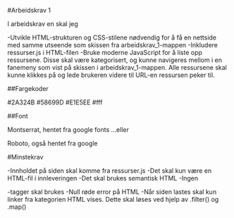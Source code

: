 
#Arbeidskrav 1

I arbeidskrav en skal jeg

-Utvikle HTML-strukturen og CSS-stilene nødvendig for å få en nettside med samme utseende som skissen fra arbeidskrav_1-mappen
-Inkludere ressurser.js i HTML-filen
-Bruke moderne JavaScript for å liste opp ressursene. Disse skal være kategorisert, og kunne navigeres mellom i en fanemeny som vist på skissen i arbeidskrav_1-mappen. Alle ressursene skal kunne klikkes på og lede brukeren videre til URL-en ressursen peker til.

##Fargekoder

#2A324B
#58699D
#E1E5EE
#fff

##Font

Montserrat, hentet fra google fonts
...eller

Roboto, også hentet fra google

#Minstekrav

-Innholdet på siden skal komme fra ressurser.js
-Det skal kun være en HTML-fil i innleveringen
-Det skal brukes semantisk HTML
-Ingen <div>-tagger skal brukes
-Null røde error på HTML
-Når siden lastes skal kun linker fra kategorien HTML vises. Dette skal løses ved hjelp av .filter() og .map()
